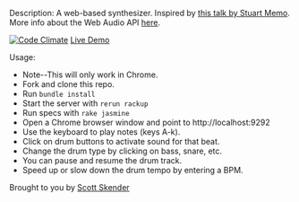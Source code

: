 Description:
A web-based synthesizer. Inspired by [this talk by Stuart Memo](https://www.youtube.com/watch?v=PN8Eg1K9xjE#t=15).  
More info about the Web Audio API [here](http://webaudio.github.io/web-audio-api/).  

[![Code Climate](https://codeclimate.com/github/vandosant/web-synthesizer/badges/gpa.svg)](https://codeclimate.com/github/vandosant/web-synthesizer)
[Live Demo](http://scribble.scottskender.com)  

Usage:
- Note--This will only work in Chrome.
- Fork and clone this repo.
- Run `bundle install`
- Start the server with `rerun rackup`
- Run specs with `rake jasmine`
- Open a Chrome browser window and point to http://localhost:9292
- Use the keyboard to play notes (keys A-k).
- Click on drum buttons to activate sound for that beat.
- Change the drum type by clicking on bass, snare, etc.
- You can pause and resume the drum track.
- Speed up or slow down the drum tempo by entering a BPM.

Brought to you by [Scott Skender](http://www.scottskender.com)
